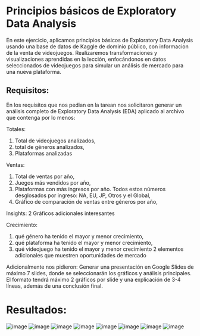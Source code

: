 # Principios básicos de Exploratory Data Analysis

En este ejercicio, aplicamos principios básicos de Exploratory Data Analysis usando una base de datos de Kaggle de dominio público, con informacion de la venta de videojuegos.
Realizaremos transformaciones y visualizaciones aprendidas en la lección, enfocándonos en datos seleccionados de videojuegos para simular un análisis de mercado para una nueva plataforma.




## Requisitos:

En los requisitos que nos pedian en la tarean nos solicitaron generar un análisis completo de Exploratory Data Analysis (EDA) aplicado al archivo que contenga por lo menos:

Totales: 
1) Total de videojuegos analizados,
2) total de géneros analizados,
3) Plataformas analizadas

Ventas:
1) Total de ventas por año,
2) Juegos más vendidos por año,
3) Plataformas con más ingresos por año. 
Todos estos números desglosados por ingreso:
NA, EU, JP, Otros y el Global,
4) Gráfico de comparación de ventas entre géneros por año, 

Insights: 2 Gráficos adicionales interesantes

Crecimiento:
1) qué género ha tenido el mayor y menor crecimiento,
2) qué plataforma ha tenido el mayor y menor crecimiento,
3) qué videojuego ha tenido el mayor y menor crecimiento
2 elementos adicionales que muestren oportunidades de mercado

Adicionalmente nos pidieron: Generar una presentación en Google Slides de máximo 7 slides, donde se seleccionarán los gráficos y análisis principales.  El formato tendrá máximo 2 gráficos por slide y una explicación de 3-4 líneas, además de una conclusión final.

# Resultados:
![image](https://github.com/user-attachments/assets/0d7a7c3d-91a2-4744-8517-94a7ea78b1cc)
![image](https://github.com/user-attachments/assets/13165b16-976c-4de6-8090-7c93a55813ba)
![image](https://github.com/user-attachments/assets/ca810c43-f6ea-4168-ab4b-5be917c21f07)
![image](https://github.com/user-attachments/assets/8fbbbf4c-a310-4199-bbd3-15621e610f7e)
![image](https://github.com/user-attachments/assets/9ad5d4ff-885f-4eed-9314-c0bec803f53d)
![image](https://github.com/user-attachments/assets/5aed7611-665b-4fcf-ae3f-8367c4c7881d)
![image](https://github.com/user-attachments/assets/7e55183a-95fe-4615-9e89-2b1562001bcf)
![image](https://github.com/user-attachments/assets/9d4f5466-206f-4fb8-8e1b-2fa20fb57148)


